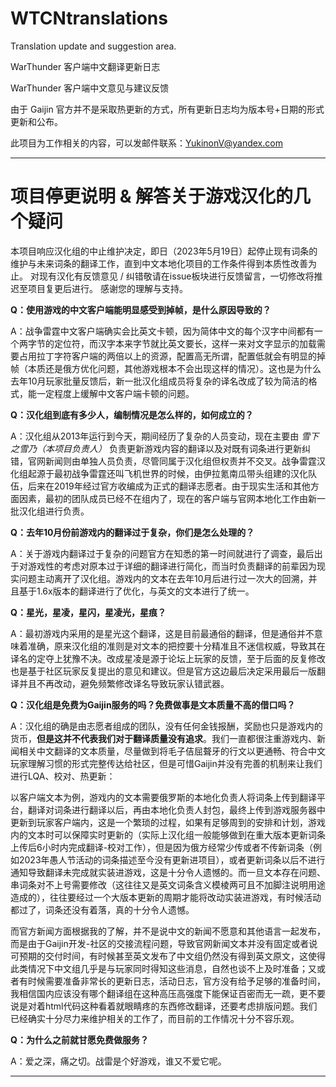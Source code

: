 # WTCNtranslations
Translation update and suggestion area.

WarThunder 客户端中文翻译更新日志

WarThunder 客户端中文意见与建议反馈

由于 Gaijin 官方并不是采取热更新的方式，所有更新日志均为版本号+日期的形式更新和公布。

此项目为工作相关的内容，可以发邮件联系：YukinonV@yandex.com

***

# 项目停更说明 & 解答关于游戏汉化的几个疑问

本项目响应汉化组的中止维护决定，即日（2023年5月19日）起停止现有词条的维护与未来词条的翻译工作，直到中文本地化项目的工作条件得到本质性改善为止。
对现有汉化有反馈意见 / 纠错敬请在issue板块进行反馈留言，一切修改将推迟至项目复更后进行。
感谢您的理解与支持。

**Q：使用游戏的中文客户端能明显感受到掉帧，是什么原因导致的？**

A：战争雷霆中文客户端确实会比英文卡顿，因为简体中文的每个汉字中间都有一个两字节的定位符，而汉字本来字节就比英文要长，这样一来对文字显示的加载需要占用拉丁字符客户端的两倍以上的资源，配置高无所谓，配置低就会有明显的掉帧（本质还是俄方优化问题，其他游戏根本不会出现这样的情况）。这也是为什么去年10月玩家批量反馈后，新一批汉化组成员将复杂的译名改成了较为简洁的格式，能一定程度上缓解中文客户端卡顿的问题。

**Q：汉化组到底有多少人，编制情况是怎么样的，如何成立的？**

A：汉化组从2013年运行到今天，期间经历了复杂的人员变动，现在主要由 *雪下之雪乃（本项目负责人）* 负责更新游戏内容的翻译以及对既有词条进行更新纠错，官网新闻则由单独人员负责，尽管同属于汉化组但权责并不交叉。战争雷霆汉化组起源于最初战争雷霆还叫飞机世界的时候，由伊拉氪南瓜带头组建的汉化队伍，后来在2019年经过官方收编成为正式的翻译志愿者。由于现实生活和其他方面因素，最初的团队成员已经不在组内了，现在的客户端与官网本地化工作由新一批汉化组进行负责。

**Q：去年10月份前游戏内的翻译过于复杂，你们是怎么处理的？**

A：关于游戏内翻译过于复杂的问题官方在知悉的第一时间就进行了调查，最后出于对游戏性的考虑对原本过于详细的翻译进行简化，而当时负责翻译的前辈因为现实问题主动离开了汉化组。游戏内的文本在去年10月后进行过一次大的回溯，并且基于1.6x版本的翻译进行了优化，与英文的文本进行了统一。

**Q：星光，星凌，星闪，星凌光，星痕？**

A：最初游戏内采用的是星光这个翻译，这是目前最通俗的翻译，但是通俗并不意味着准确，原来汉化组的准则是对文本的把控要十分精准且不迷信权威，导致其在译名的定夺上犹豫不决。改成星凌是源于论坛上玩家的反馈，至于后面的反复修改也是基于社区玩家反复提出的意见和建议。但是官方这边最后决定采用最后一版翻译并且不再改动，避免频繁修改译名导致玩家认错武器。

**Q：汉化组是免费为Gaijin服务的吗？免费做事是文本质量不高的借口吗？**

A：汉化组的确是由志愿者组成的团队，没有任何金钱报酬，奖励也只是游戏内的货币，**但是这并不代表我们对于翻译质量没有追求**。我们一直都很注重游戏内、新闻相关中文翻译的文本质量，尽量做到将毛子佶屈聱牙的行文以更通畅、符合中文玩家理解习惯的形式完整传达给社区，但是可惜Gaijin并没有完善的机制来让我们进行LQA、校对、热更新：

以客户端文本为例，游戏内的文本需要俄罗斯的本地化负责人将词条上传到翻译平台，翻译对词条进行翻译以后，再由本地化负责人封包，最终上传到游戏服务器中更新到玩家客户端内，这是一个繁琐的过程，如果有足够周到的安排和计划，游戏内的文本时可以保障实时更新的（实际上汉化组一般能够做到在重大版本更新词条上传后6小时内完成翻译-校对工作），但是因为俄方经常少传或者不传新词条（例如2023年愚人节活动的词条描述至今没有更新进项目），或者更新词条以后不进行通知导致翻译未完成就实装进游戏，这是十分令人遗憾的。而一旦文本存在问题、串词条对不上号需要修改（这往往又是英文词条含义模棱两可且不加脚注说明用途造成的），往往要经过一个大版本更新的周期才能将改动实装进游戏，有时候活动都过了，词条还没有着落，真的十分令人遗憾。

而官方新闻方面根据我的了解，并不是说中文的新闻不愿意和其他语言一起发布，而是由于Gaijin开发-社区的交接流程问题，导致官网新闻文本并没有固定或者说可预期的交付时间，有时候甚至英文发布了中文组仍然没有得到英文原文，这使得此类情况下中文组几乎是与玩家同时得知这些消息，自然也谈不上及时准备；又或者有时候需要准备非常长的更新日志，活动日志，官方没有给予足够的准备时间，我相信国内应该没有哪个翻译组在这种高压高强度下能保证百密而无一疏，更不要说是对着html代码这种看着就眼睛疼的东西修改翻译，还要考虑排版问题。我们已经确实十分尽力来维护相关的工作了，而目前的工作情况十分不容乐观。

**Q：为什么之前就甘愿免费做服务？**

A：爱之深，痛之切。战雷是个好游戏，谁又不爱它呢。

***
